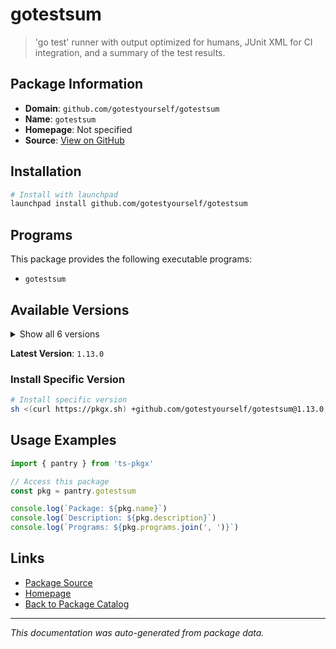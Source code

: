 # gotestsum

> 'go test' runner with output optimized for humans, JUnit XML for CI integration, and a summary of the test results.

## Package Information

- **Domain**: `github.com/gotestyourself/gotestsum`
- **Name**: `gotestsum`
- **Homepage**: Not specified
- **Source**: [View on GitHub](https://github.com/pkgxdev/pantry/tree/main/projects/github.com/gotestyourself/gotestsum/package.yml)

## Installation

```bash
# Install with launchpad
launchpad install github.com/gotestyourself/gotestsum
```

## Programs

This package provides the following executable programs:

- `gotestsum`

## Available Versions

<details>
<summary>Show all 6 versions</summary>

- `1.13.0`, `1.12.3`, `1.12.2`, `1.12.1`, `1.12.0`
- `1.11.0`

</details>

**Latest Version**: `1.13.0`

### Install Specific Version

```bash
# Install specific version
sh <(curl https://pkgx.sh) +github.com/gotestyourself/gotestsum@1.13.0 -- $SHELL -i
```

## Usage Examples

```typescript
import { pantry } from 'ts-pkgx'

// Access this package
const pkg = pantry.gotestsum

console.log(`Package: ${pkg.name}`)
console.log(`Description: ${pkg.description}`)
console.log(`Programs: ${pkg.programs.join(', ')}`)
```

## Links

- [Package Source](https://github.com/pkgxdev/pantry/tree/main/projects/github.com/gotestyourself/gotestsum/package.yml)
- [Homepage](#)
- [Back to Package Catalog](../../../package-catalog.md)

---

*This documentation was auto-generated from package data.*
